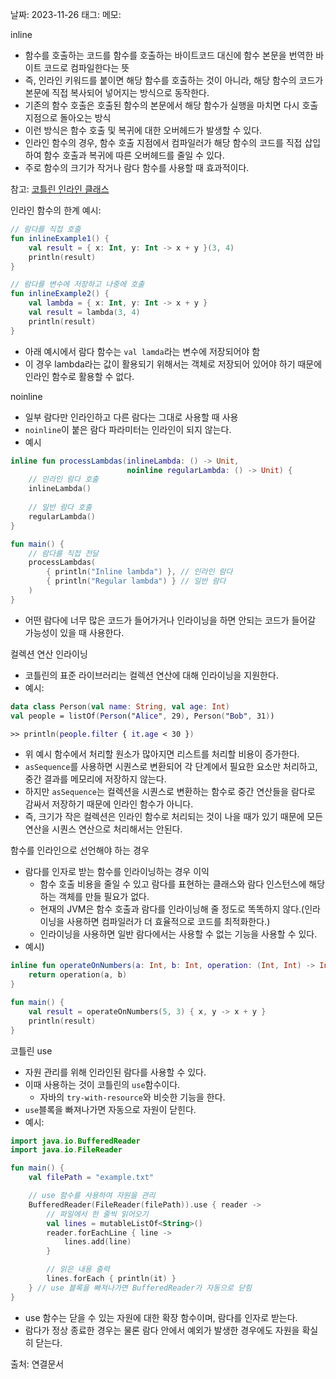 날짜: 2023-11-26 
태그: 
메모:

inline

- 함수를 호출하는 코드를 함수를 호출하는 바이트코드 대신에 함수 본문을 번역한 바이트 코드로 컴파일한다는 뜻
- 즉, 인라인 키워드를 붙이면 해당 함수를 호출하는 것이 아니라, 해당 함수의 코드가 본문에 직접 복사되어 넣어지는 방식으로 동작한다.
- 기존의 함수 호출은 호출된 함수의 본문에서 해당 함수가 실행을 마치면 다시 호출 지점으로 돌아오는 방식
- 이런 방식은 함수 호출 및 복귀에 대한 오버헤드가 발생할 수 있다.
- 인라인 함수의 경우, 함수 호출 지점에서 컴파일러가 해당 함수의 코드를 직접 삽입하여 함수 호출과 복귀에 따른 오버헤드를 줄일 수 있다.
- 주로 함수의 크기가 작거나 람다 함수를 사용할 때 효과적이다.

참고: [코틀린 인라인 클래스](https://medium.com/mj-studio/%EC%BD%94%ED%8B%80%EB%A6%B0-%EC%9D%B8%EB%9D%BC%EC%9D%B8-%ED%81%B4%EB%9E%98%EC%8A%A4%EB%9E%80-2e455c893c4a)

인라인 함수의 한계 예시:

```kotlin
// 람다를 직접 호출
fun inlineExample1() {
    val result = { x: Int, y: Int -> x + y }(3, 4)
    println(result)
}

// 람다를 변수에 저장하고 나중에 호출
fun inlineExample2() {
    val lambda = { x: Int, y: Int -> x + y }
    val result = lambda(3, 4)
    println(result)
}
```

- 아래 예시에서 람다 함수는 `val lamda`라는 변수에 저장되어야 함
- 이 경우 lambda라는 값이 활용되기 위해서는 객체로 저장되어 있어야 하기 때문에 인라인 함수로 활용할 수 없다.

noinline

- 일부 람다만 인라인하고 다른 람다는 그대로 사용할 때 사용
- `noinline`이 붙은 람다 파라미터는 인라인이 되지 않는다.
- 예시

```kotlin
inline fun processLambdas(inlineLambda: () -> Unit, 
						  noinline regularLambda: () -> Unit) {
    // 인라인 람다 호출
    inlineLambda()
    
    // 일반 람다 호출
    regularLambda()
}

fun main() {
    // 람다를 직접 전달
    processLambdas(
        { println("Inline lambda") }, // 인라인 람다
        { println("Regular lambda") } // 일반 람다
    )
}
```

- 어떤 람다에 너무 많은 코드가 들어가거나 인라이닝을 하면 안되는 코드가 들어갈 가능성이 있을 때 사용한다.

컬렉션 연산 인라이닝

- 코틀린의 표준 라이브러리는 컬렉션 연산에 대해 인라이닝을 지원한다.
- 예시:

```kotlin
data class Person(val name: String, val age: Int)
val people = listOf(Person("Alice", 29), Person("Bob", 31))

>> println(people.filter { it.age < 30 })
```

- 위 예시 함수에서 처리할 원소가 많아지면 리스트를 처리할 비용이 증가한다.
- `asSequence`를 사용하면 시퀀스로 변환되어 각 단계에서 필요한 요소만 처리하고, 중간 결과를 메모리에 저장하지 않는다.
- 하지만 `asSequence`는 컬렉션을 시퀀스로 변환하는 함수로 중간 연산들을 람다로 감싸서 저장하기 때문에 인라인 함수가 아니다.
- 즉, 크기가 작은 컬렉션은 인라인 함수로 처리되는 것이 나을 때가 있기 때문에 모든 연산을 시퀀스 연산으로 처리해서는 안된다.

함수를 인라인으로 선언해야 하는 경우

- 람다를 인자로 받는 함수를 인라이닝하는 경우 이익
    - 함수 호출 비용을 줄일 수 있고 람다를 표현하는 클래스와 람다 인스턴스에 해당하는 객체를 만들 필요가 없다.
    - 현재의 JVM은 함수 호출과 람다를 인라이닝해 줄 정도로 똑똑하지 않다.(인라이닝을 사용하면 컴파일러가 더 효율적으로 코드를 최적화한다.)
    - 인라이닝을 사용하면 일반 람다에서는 사용할 수 없는 기능을 사용할 수 있다.
- 예시)

```kotlin
inline fun operateOnNumbers(a: Int, b: Int, operation: (Int, Int) -> Int): Int {
    return operation(a, b)
}

fun main() {
    val result = operateOnNumbers(5, 3) { x, y -> x + y }
    println(result)
}
```

코틀린 use

- 자원 관리를 위해 인라인된 람다를 사용할 수 있다.
- 이때 사용하는 것이 코틀린의 `use`함수이다.
    - 자바의 `try-with-resource`와 비슷한 기능을 한다.
- `use`블록을 빠져나가면 자동으로 자원이 닫힌다.
- 예시:

```kotlin
import java.io.BufferedReader
import java.io.FileReader

fun main() {
    val filePath = "example.txt"

    // use 함수를 사용하여 자원을 관리
    BufferedReader(FileReader(filePath)).use { reader ->
        // 파일에서 한 줄씩 읽어오기
        val lines = mutableListOf<String>()
        reader.forEachLine { line ->
            lines.add(line)
        }

        // 읽은 내용 출력
        lines.forEach { println(it) }
    } // use 블록을 빠져나가면 BufferedReader가 자동으로 닫힘
}
```

- use 함수는 닫을 수 있는 자원에 대한 확장 함수이며, 람다를 인자로 받는다.
- 람다가 정상 종료한 경우는 물론 람다 안에서 예외가 발생한 경우에도 자원을 확실히 닫는다.

출처: 연결문서